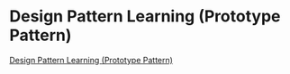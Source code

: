 # Design Pattern Learning (Prototype Pattern)
[Design Pattern Learning (Prototype Pattern)](https://aiwithcloud.com/2022/09/15/design_pattern_learning_prototype_pattern/)